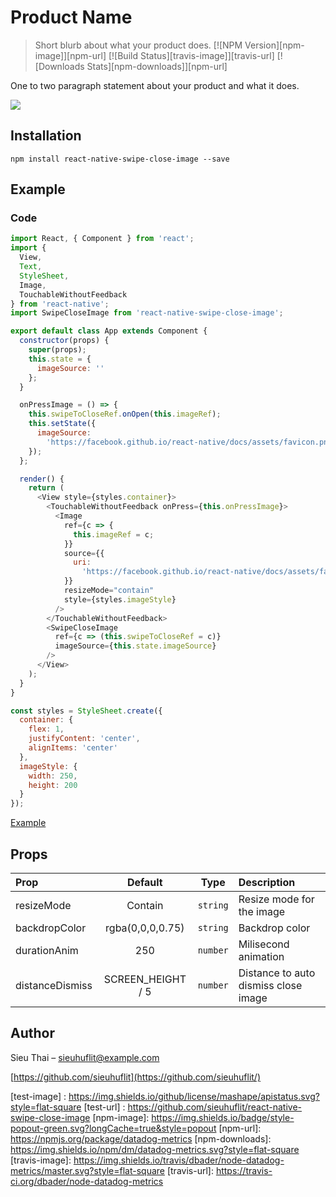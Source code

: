 # Product Name

> Short blurb about what your product does.
[![NPM Version][npm-image]][npm-url]
[![Build Status][travis-image]][travis-url]
[![Downloads Stats][npm-downloads]][npm-url]

One to two paragraph statement about your product and what it does.

![](https://github.com/sieuhuflit/react-native-swipe-close-image/blob/master/demo.gif)

## Installation

```
npm install react-native-swipe-close-image --save
```

## Example

### Code

```js
import React, { Component } from 'react';
import {
  View,
  Text,
  StyleSheet,
  Image,
  TouchableWithoutFeedback
} from 'react-native';
import SwipeCloseImage from 'react-native-swipe-close-image';

export default class App extends Component {
  constructor(props) {
    super(props);
    this.state = {
      imageSource: ''
    };
  }

  onPressImage = () => {
    this.swipeToCloseRef.onOpen(this.imageRef);
    this.setState({
      imageSource:
        'https://facebook.github.io/react-native/docs/assets/favicon.png'
    });
  };

  render() {
    return (
      <View style={styles.container}>
        <TouchableWithoutFeedback onPress={this.onPressImage}>
          <Image
            ref={c => {
              this.imageRef = c;
            }}
            source={{
              uri:
                'https://facebook.github.io/react-native/docs/assets/favicon.png'
            }}
            resizeMode="contain"
            style={styles.imageStyle}
          />
        </TouchableWithoutFeedback>
        <SwipeCloseImage
          ref={c => (this.swipeToCloseRef = c)}
          imageSource={this.state.imageSource}
        />
      </View>
    );
  }
}

const styles = StyleSheet.create({
  container: {
    flex: 1,
    justifyContent: 'center',
    alignItems: 'center'
  },
  imageStyle: {
    width: 250,
    height: 200
  }
});
```

[Example](./example/index.js)

## Props

| Prop            |      Default      |   Type   | Description                          |
| :-------------- | :---------------: | :------: | :----------------------------------- |
| resizeMode      |      Contain      | `string` | Resize mode for the image            |
| backdropColor   | rgba(0,0,0,0.75)  | `string` | Backdrop color                       |
| durationAnim    |        250        | `number` | Milisecond animation                 |
| distanceDismiss | SCREEN_HEIGHT / 5 | `number` | Distance to auto dismiss close image |

## Author

Sieu Thai – sieuhuflit@example.com

[https://github.com/sieuhuflit](https://github.com/sieuhuflit/)

<!-- Markdown link & img dfn's -->

[test-image] : https://img.shields.io/github/license/mashape/apistatus.svg?style=flat-square
[test-url] : https://github.com/sieuhuflit/react-native-swipe-close-image
[npm-image]: https://img.shields.io/badge/style-popout-green.svg?longCache=true&style=popout
[npm-url]: https://npmjs.org/package/datadog-metrics
[npm-downloads]: https://img.shields.io/npm/dm/datadog-metrics.svg?style=flat-square
[travis-image]: https://img.shields.io/travis/dbader/node-datadog-metrics/master.svg?style=flat-square
[travis-url]: https://travis-ci.org/dbader/node-datadog-metrics
